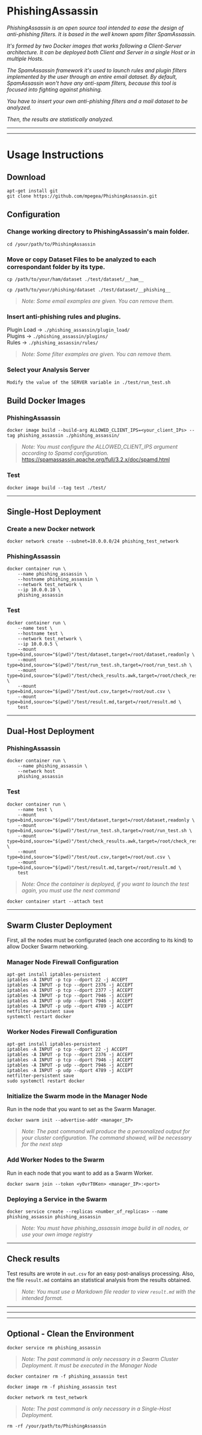 # PhishingAssassin
_PhishingAssassin is an open source tool intended to ease the design of anti-phishing filters. It is based in the well known spam filter SpamAssassin._

_It's formed by two Docker images that works following a Client-Server architecture. It can be deployed both Client and Server in a single Host or in multiple Hosts._

_The SpamAssassin framework it's used to launch rules and plugin filters implemented by the user through an entire email dataset. By default, SpamAssassin won't have any anti-spam filters, because this tool is focused into fighting against phishing._

_You have to insert your own anti-phishing filters and a mail dataset to be analyzed._

_Then, the results are statistically analyzed._


***
***


# Usage Instructions
## Download
```
apt-get install git
git clone https://github.com/mpegea/PhishingAssassin.git
```

## Configuration
### Change working directory to PhishingAssassin's main folder.
```
cd /your/path/to/PhishingAssassin
```
### Move or copy Dataset Files to be analyzed to each correspondant folder by its type.
```
cp /path/to/your/ham/dataset ./test/dataset/__ham__
```
```
cp /path/to/your/phishing/dataset ./test/dataset/__phishing__
```
>_Note: Some email examples are given. You can remove them._


### Insert anti-phishing rules and plugins.

Plugin Load -> `./phishing_assassin/plugin_load/`<br/>
Plugins -> `./phishing_assassin/plugins/`<br/>
Rules -> `./phishing_assassin/rules/`
>_Note: Some filter examples are given. You can remove them._



### Select your Analysis Server
```
Modify the value of the SERVER variable in ./test/run_test.sh
``` 



## Build Docker Images

### PhishingAssassin 
```
docker image build --build-arg ALLOWED_CLIENT_IPS=<your_client_IPs> --tag phishing_assassin ./phishing_assassin/
```
>_Note: You must configure the ALLOWED_CLIENT_IPS argument according to Spamd configuration._<br/>
https://spamassassin.apache.org/full/3.2.x/doc/spamd.html

### Test
```
docker image build --tag test ./test/
```

***

## Single-Host Deployment
### Create a new Docker network
```
docker network create --subnet=10.0.0.0/24 phishing_test_network
```

### PhishingAssassin
```
docker container run \
    --name phishing_assassin \
    --hostname phishing_assassin \
    --network test_network \
    --ip 10.0.0.10 \
    phishing_assassin
```    
### Test
```
docker container run \
    --name test \
    --hostname test \
    --network test_network \
    --ip 10.0.0.5 \
    --mount type=bind,source="$(pwd)"/test/dataset,target=/root/dataset,readonly \
    --mount type=bind,source="$(pwd)"/test/run_test.sh,target=/root/run_test.sh \
    --mount type=bind,source="$(pwd)"/test/check_results.awk,target=/root/check_results.awk \
    --mount type=bind,source="$(pwd)"/test/out.csv,target=/root/out.csv \
    --mount type=bind,source="$(pwd)"/test/result.md,target=/root/result.md \
    test
```

***

## Dual-Host Deployment
### PhishingAssassin
```
docker container run \
    --name phishing_assassin \
    --network host
    phishing_assassin
```

### Test
```
docker container run \
    --name test \
    --mount type=bind,source="$(pwd)"/test/dataset,target=/root/dataset,readonly \
    --mount type=bind,source="$(pwd)"/test/run_test.sh,target=/root/run_test.sh \
    --mount type=bind,source="$(pwd)"/test/check_results.awk,target=/root/check_results.awk \
    --mount type=bind,source="$(pwd)"/test/out.csv,target=/root/out.csv \
    --mount type=bind,source="$(pwd)"/test/result.md,target=/root/result.md \
    test
```
>_Note: Once the container is deployed, if you want to launch the test again, you must use the next command_
```
docker container start --attach test
```

***

## Swarm Cluster Deployment
First, all the nodes must  be configurated (each one according to its kind) to allow Docker Swarm networking.
### Manager Node Firewall Configuration
```
apt-get install iptables-persistent
iptables -A INPUT -p tcp --dport 22 -j ACCEPT
iptables -A INPUT -p tcp --dport 2376 -j ACCEPT
iptables -A INPUT -p tcp --dport 2377 -j ACCEPT
iptables -A INPUT -p tcp --dport 7946 -j ACCEPT
iptables -A INPUT -p udp --dport 7946 -j ACCEPT
iptables -A INPUT -p udp --dport 4789 -j ACCEPT
netfilter-persistent save
systemctl restart docker
```
### Worker Nodes Firewall Configuration
```
apt-get install iptables-persistent
iptables -A INPUT -p tcp --dport 22 -j ACCEPT
iptables -A INPUT -p tcp --dport 2376 -j ACCEPT
iptables -A INPUT -p tcp --dport 7946 -j ACCEPT
iptables -A INPUT -p udp --dport 7946 -j ACCEPT
iptables -A INPUT -p udp --dport 4789 -j ACCEPT
netfilter-persistent save
sudo systemctl restart docker
```

### Initialize the Swarm mode in the Manager Node
Run in the node that you want to set as the Swarm Manager.
```
docker swarm init --advertise-addr <manager_IP>
```
>_Note: The past command will produce the a personalized output for your cluster configuration. The command showed, will be necessary for the next step_
### Add Worker Nodes to the Swarm
Run in each node that you want to add as a Swarm Worker.
```
docker swarm join --token <y0vrT0Ken> <manager_IP>:<port>
```
### Deploying a Service in the Swarm
```
docker service create --replicas <number_of_replicas> --name phishing_assassin phishing_assassin
```
>_Note: You must have phishing_assassin image build in all nodes, or use your own image registry_

***

## Check results
Test results are wrote in `out.csv` for an easy post-analisys processing.
Also, the file `result.md` contains an statistical analysis from the results obtained. 
>_Note: You must use a Markdown file reader to view `result.md` with the intended format._


***
***
***


## Optional - Clean the Environment
```
docker service rm phishing_assassin
```
>_Note: The past command is only necessary in a Swarm Cluster Deployment. It must be executed in the Manager Node_
```
docker container rm -f phishing_assassin test
```
```
docker image rm -f phishing_assassin test
```
```
docker network rm test_network
```
>_Note: The past command is only necessary in a Single-Host Deployment._
```
rm -rf /your/path/to/PhishingAssassin
```
